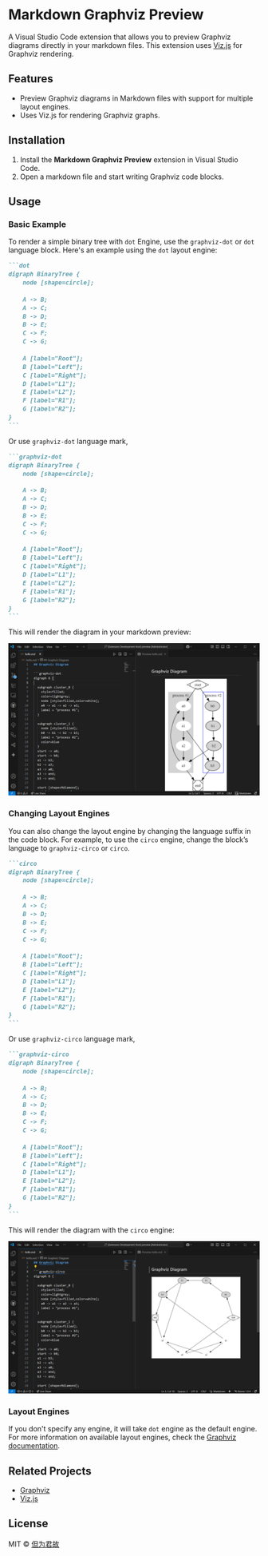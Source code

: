 # Markdown Graphviz Preview

A Visual Studio Code extension that allows you to preview Graphviz diagrams directly in your markdown files. This extension uses [Viz.js](https://github.com/mdaines/viz-js) for Graphviz rendering.

## Features

- Preview Graphviz diagrams in Markdown files with support for multiple layout engines.
- Uses Viz.js for rendering Graphviz graphs.

## Installation

1. Install the **Markdown Graphviz Preview** extension in Visual Studio Code.
2. Open a markdown file and start writing Graphviz code blocks.

## Usage

### Basic Example

To render a simple binary tree with `dot` Engine, use the `graphviz-dot` or `dot` language block. Here's an example using the `dot` layout engine:

````markdown
```dot
digraph BinaryTree {
    node [shape=circle];

    A -> B;
    A -> C;
    B -> D;
    B -> E;
    C -> F;
    C -> G;

    A [label="Root"];
    B [label="Left"];
    C [label="Right"];
    D [label="L1"];
    E [label="L2"];
    F [label="R1"];
    G [label="R2"];
}
```
````

Or use `graphviz-dot` language mark,

````markdown
```graphviz-dot
digraph BinaryTree {
    node [shape=circle];

    A -> B;
    A -> C;
    B -> D;
    B -> E;
    C -> F;
    C -> G;

    A [label="Root"];
    B [label="Left"];
    C [label="Right"];
    D [label="L1"];
    E [label="L2"];
    F [label="R1"];
    G [label="R2"];
}
```
````

This will render the diagram in your markdown preview:

![Binary Tree](./docs/graphviz-dot.png)

### Changing Layout Engines

You can also change the layout engine by changing the language suffix in the code block. For example, to use the `circo` engine, change the block’s language to `graphviz-circo` or `circo`.

````markdown
```circo
digraph BinaryTree {
    node [shape=circle];

    A -> B;
    A -> C;
    B -> D;
    B -> E;
    C -> F;
    C -> G;

    A [label="Root"];
    B [label="Left"];
    C [label="Right"];
    D [label="L1"];
    E [label="L2"];
    F [label="R1"];
    G [label="R2"];
}
```
````

Or use `graphviz-circo` language mark,

````markdown
```graphviz-circo
digraph BinaryTree {
    node [shape=circle];

    A -> B;
    A -> C;
    B -> D;
    B -> E;
    C -> F;
    C -> G;

    A [label="Root"];
    B [label="Left"];
    C [label="Right"];
    D [label="L1"];
    E [label="L2"];
    F [label="R1"];
    G [label="R2"];
}
```
````

This will render the diagram with the `circo` engine:

![Circo Tree](./docs/graphviz-circo.png)

### Layout Engines

If you don't specify any engine, it will take `dot` engine as the default engine. For more information on available layout engines, check the [Graphviz documentation](https://graphviz.org/docs/layouts/).

## Related Projects

- [Graphviz](https://gitlab.com/graphviz/graphviz)
- [Viz.js](https://github.com/mdaines/viz-js)

## License

MIT © [但为君故](https://github.com/prinorange)
